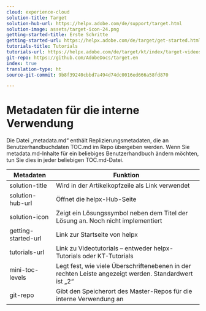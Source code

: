```yaml
---
cloud: experience-cloud
solution-title: Target
solution-hub-url: https://helpx.adobe.com/de/support/target.html
solution-image: assets/target-icon-24.png
getting-started-title: Erste Schritte
getting-started-url: https://helpx.adobe.com/de/target/get-started.html
tutorials-title: Tutorials
tutorials-url: https://helpx.adobe.com/de/target/kt/index/target-videos.html
git-repo: https://github.com/AdobeDocs/target.en
index: true
translation-type: ht
source-git-commit: 9b8f39240cbbd7a494d74dc0016ed666a58fd870

---
```



# Metadaten für die interne Verwendung

Die Datei „metadata.md“ enthält Replizierungsmetadaten, die an Benutzerhandbuchdaten TOC.md im Repo übergeben werden. Wenn Sie metadata.md-Inhalte für ein beliebiges Benutzerhandbuch ändern möchten, tun Sie dies in jeder beliebigen TOC.md-Datei.

| Metadaten | Funktion |
|--- |--- |
| solution-title | Wird in der Artikelkopfzeile als Link verwendet |
| solution-hub-url | Öffnet die helpx-Hub-Seite |
| solution-icon | Zeigt ein Lösungssymbol neben dem Titel der Lösung an. Noch nicht implementiert |
| getting-started-url | Link zur Startseite von helpx |
| tutorials-url | Link zu Videotutorials – entweder helpx-Tutorials oder KT-Tutorials |
| mini-toc-levels | Legt fest, wie viele Überschriftenebenen in der rechten Leiste angezeigt werden. Standardwert ist „2“ |
| git-repo | Gibt den Speicherort des Master-Repos für die interne Verwendung an |
